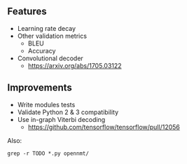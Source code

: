 ## Features

* Learning rate decay
* Other validation metrics
  * BLEU
  * Accuracy
* Convolutional decoder
  * https://arxiv.org/abs/1705.03122

## Improvements

* Write modules tests
* Validate Python 2 & 3 compatibility
* Use in-graph Viterbi decoding
  * https://github.com/tensorflow/tensorflow/pull/12056

Also:

```
grep -r TODO *.py opennmt/
```

